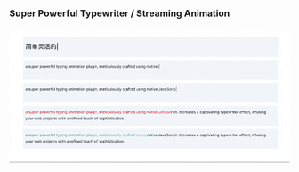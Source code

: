 ### Super Powerful Typewriter / Streaming Animation

![capture image](./assets/chrome-capture-min.gif)

